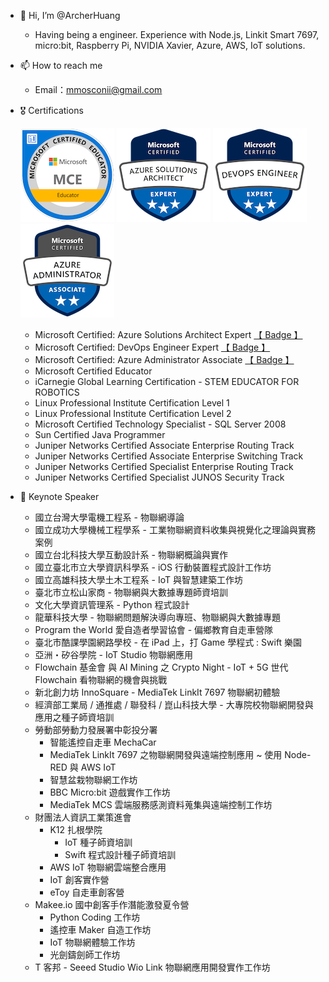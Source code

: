 - 👋 Hi, I’m @ArcherHuang
  - Having being a engineer. Experience with Node.js, Linkit Smart 7697, micro:bit, Raspberry Pi, NVIDIA Xavier, Azure, AWS, IoT solutions.
- 📫 How to reach me 
  - Email：mmosconii@gmail.com
- 🎖 Certifications
  <!--- CSSLP ( Certified Secure Software Lifecycle Professional ) --->

  ![](https://github.com/ArcherHuang/ArcherHuang/blob/main/Certification/MCE.png)
  ![](https://github.com/ArcherHuang/ArcherHuang/blob/main/Certification/Azure%20Solutions%20Architect%20Expert.png)
  ![](https://github.com/ArcherHuang/ArcherHuang/blob/main/Certification/Azure%20DevOps%20Engineer%20Expert.png)
  ![](https://github.com/ArcherHuang/ArcherHuang/blob/main/Certification/Azure%20Administrator%20Associate.png)
  

  - Microsoft Certified: Azure Solutions Architect Expert [【 Badge 】](https://learn.microsoft.com/api/credentials/share/zh-tw/26705861/78FCDC6AD7807BAB?sharingId=390F9DBFEC33EFC1)
  - Microsoft Certified: DevOps Engineer Expert [【 Badge 】](https://learn.microsoft.com/api/credentials/share/zh-tw/26705861/2ACDDA961D3E98AD?sharingId=390F9DBFEC33EFC1)
  <!--- - Microsoft Certified: Cybersecurity Architect Expert ( SC-100 ) [【 Badge 】]()--->
  - Microsoft Certified: Azure Administrator Associate [【 Badge 】](https://learn.microsoft.com/api/credentials/share/zh-tw/26705861/80857A2D1587D289?sharingId=390F9DBFEC33EFC1)
  <!--- - Microsoft Certified: Azure AI Engineer Associate ( AI-102 ) [【 Badge 】]()--->
  <!--- - Microsoft Azure Security Engineer Associate ( AZ-500 ) [【 Badge 】]()--->
  <!--- - Microsoft Azure Developer Associate ( AZ-204 ) [【 Badge 】]()--->
  <!--- - Microsoft Azure Data Scientist Associate ( DP-100 ) [【 Badge 】]()--->
  <!--- - EC-Council Certified Threat Intelligence Analyst ( EC-Council CTIA ) [【 Badge 】]()--->
  <!--- - EC-Council Certified Security Operations Center Analyst ( EC-Council CSA ) [【 Badge 】]()--->
  <!--- - EC-Council Disaster Recovery Professional ( EC-Council EDRP ) [【 Badge 】]()--->
  <!--- - EC-Council Certified Incident Handler ( EC-Council ECIH ) [【 Badge 】]()--->
  <!--- - CompTIA PenTest＋ [【 Badge 】]()--->
  - Microsoft Certified Educator
  - iCarnegie Global Learning Certification - STEM EDUCATOR FOR ROBOTICS 
  - Linux Professional Institute Certification Level 1
  - Linux Professional Institute Certification Level 2
  - Microsoft Certified Technology Specialist - SQL Server 2008
  - Sun Certified Java Programmer
  - Juniper Networks Certified Associate Enterprise Routing Track
  - Juniper Networks Certified Associate Enterprise Switching Track
  - Juniper Networks Certified Specialist Enterprise Routing Track
  - Juniper Networks Certified Specialist JUNOS Security Track
- 📣 Keynote Speaker
  - 國立台灣大學電機工程系 - 物聯網導論
  - 國立成功大學機械工程學系 - 工業物聯網資料收集與視覺化之理論與實務案例
  - 國立台北科技大學互動設計系 - 物聯網概論與實作
  - 國立臺北市立大學資訊科學系 - iOS 行動裝置程式設計工作坊
  - 國立高雄科技大學土木工程系 - IoT 與智慧建築工作坊
  - 臺北市立松山家商 - 物聯網與大數據專題師資培訓
  - 文化大學資訊管理系 - Python 程式設計
  - 龍華科技大學 - 物聯網問題解決導向專班、物聯網與大數據專題
  - Program the World 愛自造者學習協會  - 偏鄉教育自走車營隊
  - 臺北市酷課學園網路學校 - 在 iPad 上，打 Game 學程式 : Swift 樂園
  - 亞洲・矽谷學院 - IoT Studio 物聯網應用
  - Flowchain 基金會 與 AI Mining 之 Crypto Night - IoT + 5G 世代 Flowchain 看物聯網的機會與挑戰
  - 新北創力坊 InnoSquare - MediaTek LinkIt 7697 物聯網初體驗
  - 經濟部工業局 / 通推處 / 聯發科 / 崑山科技大學 - 大專院校物聯網開發與應用之種子師資培訓
  - 勞動部勞動力發展署中彰投分署
    - 智能遙控自走車 MechaCar
    - MediaTek LinkIt 7697 之物聯網開發與遠端控制應用 ~ 使用 Node-RED 與 AWS IoT
    - 智慧盆栽物聯網工作坊
    - BBC Micro:bit 遊戲實作工作坊
    - MediaTek  MCS 雲端服務感測資料蒐集與遠端控制工作坊
  - 財團法人資訊工業策進會
    - K12 扎根學院
      - IoT 種子師資培訓
      - Swift 程式設計種子師資培訓
    - AWS IoT 物聯網雲端整合應用
    - IoT 創客實作營
    - eToy 自走車創客營
  - Makee.io 國中創客手作潛能激發夏令營
    - Python Coding 工作坊
    - 遙控車 Maker 自造工作坊
    - IoT 物聯網體驗工作坊
    - 光劍鑄劍師工作坊
  - T 客邦 - Seeed Studio Wio Link 物聯網應用開發實作工作坊
<!---
ArcherHuang/ArcherHuang is a ✨ special ✨ repository because its `README.md` (this file) appears on your GitHub profile.
You can click the Preview link to take a look at your changes.
💞️ 
- 🌱 Skills
  - Cloud Service
    - Microsoft Azure ( Azure Static Web Apps、App Service、Storage accounts、Azure IoT Hub、Azure Digital Twins、Azure Maps、Azure Database for PostgreSQL server、Function App、Azure Container Registry、Azure Automation、Azure Container Apps、Azure Machine Learning、Azure Kubernetes Service )
  - Development Board
    - NVIDIA Jetson AGX Xavier | NXP i.MX 8QuadMax MEK CPU Board | Raspberry Pi | MediaTek LinkIt 7697 | MediaTek LinkIt Smart 7688 | MediaTek LinkIt 7697 | BBC Micro:bit | Intel Edison | Wio Link | Wio Node
  - Programming Language
    - Objective-C | Node.js | Python |  Perl | Vue | App Inventor | BlocklyDuino
  - Message Queue Broker
    - MSMQ | Kafka | Mosquitto | Nats
  - Edge
    - Azure IoT Edge | EdgeX
  - Database
    - PostgreSQL | MongoDB | SQLite
  - Tools
    - Docker | Node-RED
- 🌱 Blogs
  - https://oranwind.org/author/archer/
  - https://learningsky.io/
- 👀 I’m interested in ...
- 🗺 World Travel
  - 東北亞 Northeast Asia
    - 中國 China
      - 香港 Hong Kong（ 2011 / 12 / 24 - 2011 / 12 / 26 ）
      - 西安 Xi An（ 2016 / 3 / 22 - 2016 / 3 / 29 ）
      - 湖南長沙 Hu Nan Changsha（ 2017 / 2 / 27 - 2017 / 3 / 6 ）
      - 西藏 Tibet ( 2019 / 10 / 15 - 2019 / 10 / 26 )
    - 日本 Japan
      - 沖繩 Okinawa ( 2015 / 1 / 1 - 2015 / 1 / 5 )
      - 京都 Kyoto、大阪 Osaka、神戶 Kobe、奈良 Nara ( 2015 / 4 / 2 - 2015 / 4 / 7 )
      - 東京 Tokyo ( 2015 / 8 / 6 - 2015 / 8 / 10 )
  - 東南亞 Southeast Asia
    - 越南 Vietnam
      - 河內 Hanoi（ 2010 / 6 / 30 - 2010 / 9 / 1 ）
    - 新加坡 Singapore（ 2014 / 11 / 6 - 2014 / 11 / 12 ）
    - 泰國 Thailand
      - 曼谷 Bangkok（ 2017 / 6 / 6 - 2017 / 6 / 9 ）
      - 芭達雅 Pattaya（ 2018 / 1 / 24 - 2018 / 1 / 30 ）
      - 清邁 Chiang Mai、清萊 Chiang Rai（ 2018 / 5 / 7 - 2018 / 5 / 16 ）
    - 馬來西亞 Malaysia
      - 檳城 Penang、怡保 Ipoh（ 2017 / 12 / 8 - 2017 / 12 / 16 ）
    - 菲律賓 Philippines
      - 巴拉望 Palawan（ 2015 / 11 / 6 - 2015 / 11 / 10 ) 
  - 非洲 Africa
    - 埃及 Egypt
      - 開羅 Cairo、亞斯文 Aswan、康孟波 Kom Ombo、艾得夫 Edfu、路克索 Luxor、虎加達 Hurghada（ 2018 / 3 / 23 - 2018 / 4 / 1 ）
--->
